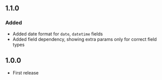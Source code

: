 ## 1.1.0
### Added
- Added date format for `date`, `datetime` fields
- Added field dependency, showing extra params only for correct field types

## 1.0.0
- First release
